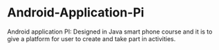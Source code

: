 # Android-Application-Pi
Android application PI: Designed in Java smart phone course and it is to give a platform for user to create and take part in activities.

